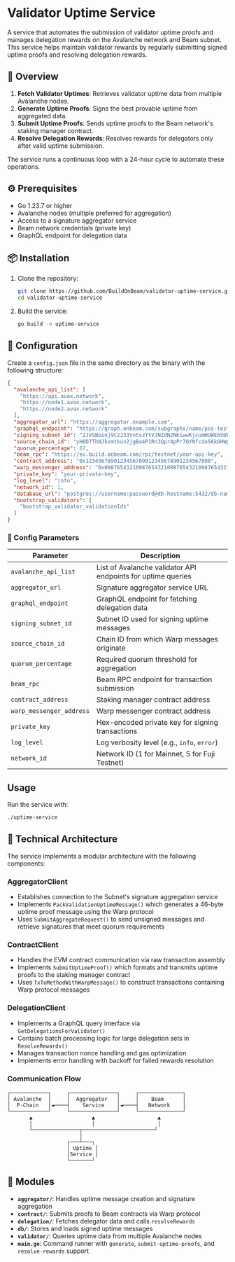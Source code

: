 # Validator Uptime Service

A service that automates the submission of validator uptime proofs and manages delegation rewards on the Avalanche network and Beam subnet. This service helps maintain validator rewards by regularly submitting signed uptime proofs and resolving delegation rewards.

## 🧭 Overview

1. **Fetch Validator Uptimes**: Retrieves validator uptime data from multiple Avalanche nodes.
2. **Generate Uptime Proofs**: Signs the best provable uptime from aggregated data.
3. **Submit Uptime Proofs**: Sends uptime proofs to the Beam network's staking manager contract.
4. **Resolve Delegation Rewards**: Resolves rewards for delegators only after valid uptime submission.

The service runs a continuous loop with a 24-hour cycle to automate these operations.

## ⚙️ Prerequisites

- Go 1.23.7 or higher
- Avalanche nodes (multiple preferred for aggregation)
- Access to a signature aggregator service
- Beam network credentials (private key)
- GraphQL endpoint for delegation data

## 📦 Installation

1. Clone the repository:
   ```bash
   git clone https://github.com/BuildOnBeam/validator-uptime-service.git
   cd validator-uptime-service
   ```

2. Build the service:
   ```bash
   go build -o uptime-service
   ```

## 🔧 Configuration

Create a `config.json` file in the same directory as the binary with the following structure:

```json
{
  "avalanche_api_list": [
    "https://api.avax.network",
    "https://node1.avax.network",
    "https://node2.avax.network"
  ],
  "aggregator_url": "https://aggregator.example.com",
  "graphql_endpoint": "https://graph.onbeam.com/subgraphs/name/pos-testnet/graphql",
  "signing_subnet_id": "2JVSBoinj9C2J33VntvzYtVJNZdN2NKiwwKjcumHUWEb5DbBrm",
  "source_chain_id": "yH8D7ThNJkxmtkuv2jgBa4P1Rn3Qpr4pPr7QYNfcdoS6k6HWp",
  "quorum_percentage": 67,
  "beam_rpc": "https://eu.build.onbeam.com/rpc/testnet/your-api-key",
  "contract_address": "0x1234567890123456789012345678901234567890",
  "warp_messenger_address": "0x0987654321098765432109876543210987654321",
  "private_key": "your-private-key",
  "log_level": "info",
  "network_id": 1,
  "database_url": "postgres://username:password@db-hostname:5432/db-name",
  "bootstrap_validators": [
    "bootstrap_validator_validationIds"
  ]
}
```

### 🧾 Config Parameters

| Parameter | Description |
|-----------|-------------|
| `avalanche_api_list` | List of Avalanche validator API endpoints for uptime queries |
| `aggregator_url` | Signature aggregator service URL |
| `graphql_endpoint` | GraphQL endpoint for fetching delegation data |
| `signing_subnet_id` | Subnet ID used for signing uptime messages |
| `source_chain_id` | Chain ID from which Warp messages originate |
| `quorum_percentage` | Required quorum threshold for aggregation |
| `beam_rpc` | Beam RPC endpoint for transaction submission |
| `contract_address` | Staking manager contract address |
| `warp_messenger_address` | Warp messenger contract address |
| `private_key` | Hex-encoded private key for signing transactions |
| `log_level` | Log verbosity level (e.g., `info`, `error`) |
| `network_id` | Network ID (1 for Mainnet, 5 for Fuji Testnet) |

## Usage

Run the service with:

```bash
./uptime-service
```

## 🧱 Technical Architecture

The service implements a modular architecture with the following components:

### AggregatorClient
- Establishes connection to the Subnet's signature aggregation service
- Implements `PackValidationUptimeMessage()` which generates a 46-byte uptime proof message using the Warp protocol
- Uses `SubmitAggregateRequest()` to send unsigned messages and retrieve signatures that meet quorum requirements

### ContractClient
- Handles the EVM contract communication via raw transaction assembly
- Implements `SubmitUptimeProof()` which formats and transmits uptime proofs to the staking manager contract
- Uses `TxToMethodWithWarpMessage()` to construct transactions containing Warp protocol messages

### DelegationClient
- Implements a GraphQL query interface via `GetDelegationsForValidator()`
- Contains batch processing logic for large delegation sets in `ResolveRewards()`
- Manages transaction nonce handling and gas optimization
- Implements error handling with backoff for failed rewards resolution

### Communication Flow
```
┌────────────┐     ┌───────────────┐     ┌──────────────┐
│ Avalanche  │     │  Aggregator   │     │    Beam      │
│  P-Chain   │◄────┤    Service    │◄────┤   Network    │
└────────────┘     └───────────────┘     └──────────────┘
       ▲                   ▲                    ▲
       │                   │                    │
       └───────────────┬───────────────────────┘
                       │
                   ┌───┴───┐
                   │ Uptime │
                   │Service │
                   └───────┘
```

## 📁 Modules

- **`aggregator/`**: Handles uptime message creation and signature aggregation
- **`contract/`**: Submits proofs to Beam contracts via Warp protocol
- **`delegation/`**: Fetches delegator data and calls `resolveRewards`
- **`db/`**: Stores and loads signed uptime messages
- **`validator/`**: Queries uptime data from multiple Avalanche nodes
- **`main.go`**: Command runner with `generate`, `submit-uptime-proofs`, and `resolve-rewards` support
```
